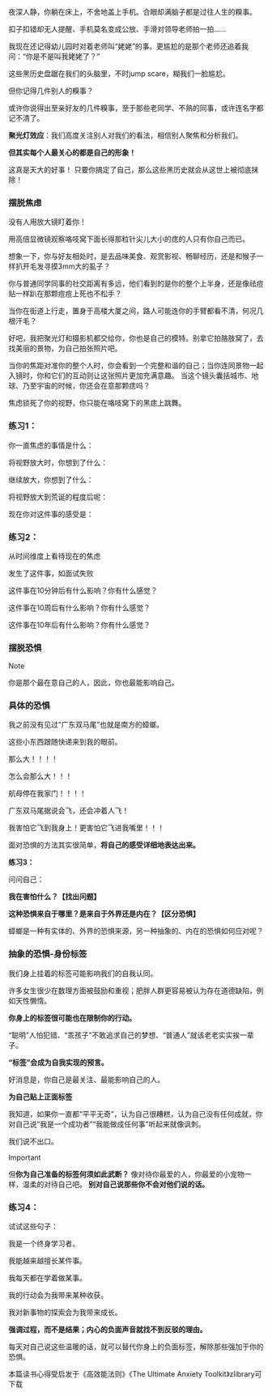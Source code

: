夜深人静，你躺在床上，不舍地盖上手机。合眼却满脑子都是过往人生的糗事。

扣子扣错却无人提醒、手机莫名变成公放、手滑对领导老师拍一拍……

我现在还记得幼儿园时对着老师叫“姥姥”的事。更尴尬的是那个老师还追着我问：“你是不是叫我姥姥了？”

这些黑历史盘踞在我们的头脑里，不时jump scare，糊我们一脸尴尬。

但你记得几件别人的糗事？

或许你说得出至亲好友的几件糗事，至于那些老同学、不熟的同事，或许连名字都记不清了。

**聚光灯效应**：我们高度关注别人对我们的看法，相信别人聚焦和分析我们。

**但其实每个人最关心的都是自己的形象！**

这真是天大的好事！
只要你搞定了自己，那么这些黑历史就会从这世上被彻底抹除！

### 摆脱焦虑
没有人用放大镜盯着你！

用高倍显微镜观察咯吱窝下面长得那粒针尖儿大小的痣的人只有你自己而已。

想象一下，你与好友相处时，是去品味美食、观赏影视、畅聊经历，还是和猴子一样扒开毛发寻摸3mm大的虱子？

你与普通同学同事的社交距离有多远，他们看到的是你的整个上半身，还是像祛痘贴一样趴在那颗痘痘上死也不松手？

当你在街道上行走，置身于高楼大厦之间，路人可能连你的手臂都看不清，何况几根汗毛？

好吧，我把聚光灯和摄影机都交给你，你也是自己的模特。别拿它拍胳肢窝了，去找美丽的景物，为自己拍张照片吧。

当你的焦距对准你的整个人时，你会看到一个完整和谐的自己；当你连同景物一起入镜时，你和它们的互动则让这张照片更加充满意趣。
当这个镜头囊括城市、地球、乃至宇宙的时候，你还会在意那颗痣吗？

焦虑锁死了你的视野，你只能在咯吱窝下的黑痣上跳舞。

### 练习1：

你一直焦虑的事情是什么：

将视野放大时，你想到了什么：

继续放大，你想到了什么：

将视野放大到荒诞的程度后呢：

现在你对这件事的感受是：

### 练习2：

从时间维度上看待现在的焦虑

发生了这件事，如面试失败

这件事在10分钟后有什么影响？你有什么感觉？

这件事在10周后有什么影响？你有什么感觉？

这件事在10年后有什么影响？你有什么感觉？

### 摆脱恐惧
> [!NOTE]
> 你是那个最在意自己的人，因此，你也最能影响自己。

### 具体的恐惧


我之前没有见过“广东双马尾”也就是南方的蟑螂。

这些小东西跟随快递来到我的眼前。

那么大！！！！

怎么会那么大！！！

航母停在我家门！！！！

广东双马尾据说会飞，还会冲着人飞！

我害怕它飞到我身上！更害怕它飞进我嘴里！！！

面对恐惧的方法其实很简单，**将自己的感受详细地表达出来。**

**练习3：**

问问自己：

**我在害怕什么？【找出问题】**

**这种恐惧来自于哪里？是来自于外界还是内在？【区分恐惧】**

蟑螂是一种有实体的、外界的恐惧来源，另一种抽象的、内在的恐惧如何应对呢？



### 抽象的恐惧-身份标签

我们身上挂着的标签可能影响我们的自我认同。

许多女生很少在数理方面被鼓励和重视；肥胖人群更容易被认为存在道德缺陷，例如天性懒惰。

**你身上的标签很可能也在限制你的行动。**

“聪明”人怕犯错、“乖孩子”不敢追求自己的梦想、“普通人”就该老老实实挨一辈子。

**“标签”会成为自我实现的预言。**

好消息是，你自己是最关注、最能影响自己的人。

**为自己贴上正面标签**

我知道，如果你一直都“平平无奇”，认为自己很糟糕，认为自己没有任何成就，你对自己说“我是一个成功者”“我能做成任何事”听起来就像讽刺。

我们说不出口。

> [!IMPORTANT]
> 但**你为自己准备的标签何须如此武断？**
像对待你最爱的人，你最爱的小宠物一样，温柔的对待自己吧。
**别对自己说那些你不会对他们说的话。**

### 练习4：

试试这些句子：

我是一个终身学习者。

我能越来越擅长某件事。

我每天都在学着做某事。

我的行动会为我带来某种收获。

我对新事物的探索会为我带来成长。

**强调过程，而不是结果；内心的负面声音就找不到反驳的理由。**

每天对自己说这些温暖的话，就可以替代你身上的负面标签，解除那些强加于你的恐惧。

本篇读书心得受启发于《高效能法则》《The Ultimate Anxiety Toolkit》zlibrary可下载
